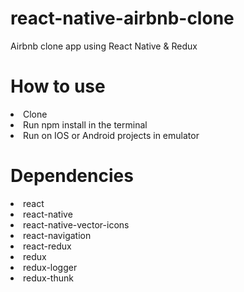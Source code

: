 # react-native-airbnb-clone
 Airbnb clone app using React Native & Redux

# How to use
 <li>Clone</li>
 <li>Run npm install in the terminal</li>
 <li>Run on IOS or Android projects in emulator</li>

# Dependencies
 <li>react</li>
 <li>react-native</li>
 <li>react-native-vector-icons</li>
 <li>react-navigation</li>
 <li>react-redux</li>
 <li>redux</li>
 <li>redux-logger</li>
 <li>redux-thunk</li>